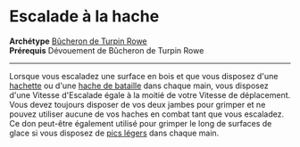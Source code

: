 # Escalade à la hache

<p><span id="ctl00_MainContent_DetailedOutput"><strong>Archétype</strong> <u><a href="https://2e.aonprd.com/Archetypes.aspx?ID=40">Bûcheron de Turpin Rowe</a></u><br><strong>Prérequis</strong> Dévouement de Bûcheron de Turpin Rowe<br></span></p>
<hr>
<p>Lorsque vous escaladez une surface en bois et que vous disposez d'une <a href="https://2e.aonprd.com/Weapons.aspx?ID=27">hachette</a> ou d'une <a href="https://2e.aonprd.com/Weapons.aspx?ID=16">hache de bataille</a> dans chaque main, vous disposez d'une Vitesse d'Escalade égale à la moitié de votre Vitesse de déplacement. Vous devez toujours disposer de vos deux jambes pour grimper et ne pouvez utiliser aucune de vos haches en combat tant que vous escaladez. Ce don peut-être également utilisé pour grimper le long de surfaces de glace si vous disposez de <a href="https://2e.aonprd.com/Weapons.aspx?ID=30">pics légers</a> dans chaque main.&nbsp;</p>